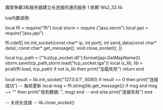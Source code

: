 魔兽争霸3和服务器建立长连接的通讯服务
1.依赖 Ws2_32.lib


lua内置调用:

local ffi = require("ffi")
local storm = require ("jass.storm")
local japi = require("jass.japi")

ffi.cdef[[
    int init_socket(const char* ip, int port);
    int send_data(const char* data);
    const char* get_message();
    void close_socket();
]]

local tcp_path = ("%s\\tcp_socket.dll"):format(japi.GetMapName())
storm.save(tcp_path,storm.load("tcp_socket.tga"))
local is_lib, lib = pcall(ffi.load, tcp_path)
if not is_lib then
    print("加载失败")
    return
end

local result = lib.init_socket("127.0.0.1", 8080)
if result == 0 then
    print("连接成功")
    -- 每帧更新
          local msg = ffi.string(lib.get_message())
          if msg and msg ~= "" then
              print("收到数据: ", msg)
          end
    -- end
else
    print("连接失败")
end

-- 关闭长连接
-- lib.close_socket()
